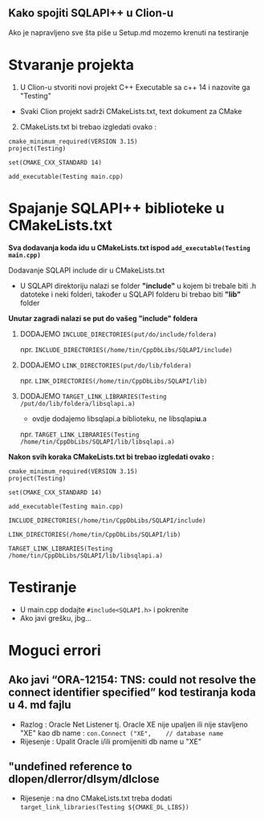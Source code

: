 ## Kako spojiti SQLAPI++ u Clion-u 
Ako je napravljeno sve šta piše u Setup.md mozemo krenuti na testiranje

# Stvaranje projekta

1. U Clion-u stvoriti novi projekt C++ Executable sa c++ 14 i nazovite ga "Testing"
  - Svaki Clion projekt sadrži CMakeLists.txt, text dokument za CMake

2.  CMakeLists.txt bi trebao izgledati ovako :

```
cmake_minimum_required(VERSION 3.15)
project(Testing)

set(CMAKE_CXX_STANDARD 14)

add_executable(Testing main.cpp)
```

# Spajanje SQLAPI++ biblioteke u CMakeLists.txt

**Sva dodavanja koda idu u CMakeLists.txt ispod `add_executable(Testing main.cpp)`**

  Dodavanje SQLAPI include dir u CMakeLists.txt
  
  - U SQLAPI direktoriju nalazi se folder **"include"** u kojem bi trebale biti .h datoteke i neki folderi, također u SQLAPI folderu bi trebao biti **"lib"** folder 
  
  **Unutar zagradi nalazi se put do vašeg "include" foldera**
  
  1. DODAJEMO `INCLUDE_DIRECTORIES(put/do/include/foldera)` 
  
     npr. `INCLUDE_DIRECTORIES(/home/tin/CppDbLibs/SQLAPI/include)`
      
  2. DODAJEMO `LINK_DIRECTORIES(put/do/lib/foldera)`
  
     npr. `LINK_DIRECTORIES(/home/tin/CppDbLibs/SQLAPI/lib)`
 
 3. DODAJEMO `TARGET_LINK_LIBRARIES(Testing /put/do/lib/foldera/libsqlapi.a)`
    
    - ovdje dodajemo libsqlapi.a biblioteku, ne libsqlapi**u**.a
    
    npr.  `TARGET_LINK_LIBRARIES(Testing /home/tin/CppDbLibs/SQLAPI/lib/libsqlapi.a)`

  
**Nakon svih koraka CMakeLists.txt bi trebao izgledati ovako :**

```
cmake_minimum_required(VERSION 3.15)
project(Testing)

set(CMAKE_CXX_STANDARD 14)

add_executable(Testing main.cpp)

INCLUDE_DIRECTORIES(/home/tin/CppDbLibs/SQLAPI/include)

LINK_DIRECTORIES(/home/tin/CppDbLibs/SQLAPI/lib)

TARGET_LINK_LIBRARIES(Testing /home/tin/CppDbLibs/SQLAPI/lib/libsqlapi.a)

```

# Testiranje
- U main.cpp dodajte `#include<SQLAPI.h>` i pokrenite 
- Ako javi grešku, jbg...


# Moguci errori

## Ako javi “ORA-12154: TNS: could not resolve the connect identifier specified”  kod testiranja koda u 4. md fajlu
  - Razlog : Oracle Net Listener tj. Oracle XE nije upaljen ili nije stavljeno "XE" kao db name : `con.Connect ("XE",    // database name`
  - Rijesenje : Upalit Oracle i/ili promijeniti db name u "XE"
 
## "undefined reference to dlopen/dlerror/dlsym/dlclose
  - Rijesenje : na dno CMakeLists.txt treba dodati `target_link_libraries(Testing ${CMAKE_DL_LIBS})`





